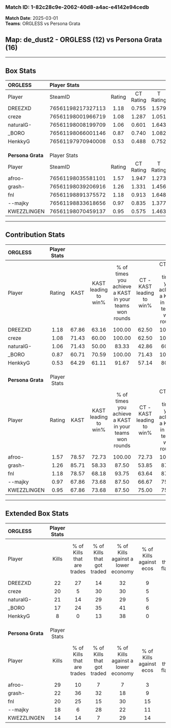 ### Match ID: 1-82c28c9e-2062-40d8-a4ac-e4142e94cedb  
**Match Date**: 2025-03-01  
**Teams**: ORGLESS vs Persona Grata  

## **Map**: de_dust2 - ORGLESS (12) vs Persona Grata (16)  
---  

## Box Stats  

| **ORGLESS**       | Player Stats      |        |           |          |       |       |       |         |        |      |     |
| :- | :- | :-: | :-: | :-: | :-: | :-: | :-: | :-: | :-: | :-: | :-: |
| Player            | SteamID           | Rating | CT Rating | T Rating | KAST  |  ADR  | Kills | Assists | Deaths | K/D  | HS% |
| DREEZXD           | 76561198217327113 |  1.18  |   0.755   |  1.579   | 67.86 | 85.5  |  22   |    3    |   18   | 1.22 | 54  |
| creze             | 76561198001966719 |  1.08  |   1.287   |  1.051   | 71.43 | 75.1  |  20   |   10    |   21   | 0.95 | 30  |
| naturalG-         | 76561198008199709 |  1.06  |   0.601   |  1.643   | 71.43 | 78.0  |  21   |    6    |   23   | 0.91 | 71  |
| _BORO             | 76561198066001146 |  0.87  |   0.740   |  1.082   | 60.71 | 65.1  |  17   |    8    |   21   | 0.81 | 70  |
| HenkkyG           | 76561197970940008 |  0.53  |   0.488   |  0.752   | 64.29 | 36.1  |   8   |    6    |   20   | 0.40 | 62  |
|                   |                   |        |           |          |       |       |       |         |        |      |     |
|                   |                   |        |           |          |       |       |       |         |        |      |     |
|                   |                   |        |           |          |       |       |       |         |        |      |     |
| **Persona Grata** | Player Stats      |        |           |          |       |       |       |         |        |      |     |
| Player            | SteamID           | Rating | CT Rating | T Rating | KAST  |  ADR  | Kills | Assists | Deaths | K/D  | HS% |
| afroo-            | 76561198035581101 |  1.57  |   1.947   |  1.273   | 78.57 | 102.6 |  29   |    5    |   16   | 1.81 | 34  |
| grash-            | 76561198039206916 |  1.26  |   1.331   |  1.456   | 85.71 | 81.4  |  22   |    8    |   21   | 1.05 | 45  |
| fnl               | 76561198891375572 |  1.18  |   0.913   |  1.648   | 78.57 | 71.2  |  20   |    6    |   17   | 1.18 | 55  |
| --majky           | 76561198833618656 |  0.97  |   0.835   |  1.377   | 67.86 | 64.7  |  18   |    3    |   19   | 0.95 | 27  |
| KWEZZLINGEN       | 76561198070459137 |  0.95  |   0.575   |  1.463   | 67.86 | 71.2  |  14   |    5    |   15   | 0.93 | 42  |
---  

## Contribution Stats  

| **ORGLESS**       | Player Stats |       |                      |                                                        |                           |                                                             |                          |                                                            |
| :- | :-: | :-: | :-: | :-: | :-: | :-: | :-: | :-: |
| Player            |    Rating    | KAST  | KAST leading to win% | % of times you achieve a KAST in your teams won rounds | CT - KAST leading to win% | CT - % of times you achieve a KAST in your teams won rounds | T - KAST leading to win% | T - % of times you achieve a KAST in your teams won rounds |
| DREEZXD           |     1.18     | 67.86 |        63.16         |                         100.00                         |           62.50           |                           100.00                            |          63.64           |                           100.00                           |
| creze             |     1.08     | 71.43 |        60.00         |                         100.00                         |           62.50           |                           100.00                            |          58.33           |                           100.00                           |
| naturalG-         |     1.06     | 71.43 |        50.00         |                         83.33                          |           42.86           |                            60.00                            |          53.85           |                           100.00                           |
| _BORO             |     0.87     | 60.71 |        70.59         |                         100.00                         |           71.43           |                           100.00                            |          70.00           |                           100.00                           |
| HenkkyG           |     0.53     | 64.29 |        61.11         |                         91.67                          |           57.14           |                            80.00                            |          63.64           |                           100.00                           |
|                   |              |       |                      |                                                        |                           |                                                             |                          |                                                            |
|                   |              |       |                      |                                                        |                           |                                                             |                          |                                                            |
|                   |              |       |                      |                                                        |                           |                                                             |                          |                                                            |
| **Persona Grata** | Player Stats |       |                      |                                                        |                           |                                                             |                          |                                                            |
| Player            |    Rating    | KAST  | KAST leading to win% | % of times you achieve a KAST in your teams won rounds | CT - KAST leading to win% | CT - % of times you achieve a KAST in your teams won rounds | T - KAST leading to win% | T - % of times you achieve a KAST in your teams won rounds |
| afroo-            |     1.57     | 78.57 |        72.73         |                         100.00                         |           72.73           |                           100.00                            |          72.73           |                           100.00                           |
| grash-            |     1.26     | 85.71 |        58.33         |                         87.50                          |           53.85           |                            87.50                            |          63.64           |                           87.50                            |
| fnl               |     1.18     | 78.57 |        68.18         |                         93.75                          |           63.64           |                            87.50                            |          72.73           |                           100.00                           |
| --majky           |     0.97     | 67.86 |        73.68         |                         87.50                          |           66.67           |                            75.00                            |          80.00           |                           100.00                           |
| KWEZZLINGEN       |     0.95     | 67.86 |        73.68         |                         87.50                          |           75.00           |                            75.00                            |          72.73           |                           100.00                           |
---  

## Extended Box Stats  

| **ORGLESS**       | Player Stats |                            |                            |                                    |                         |                              |                                 |        |                             |                                     |                          |                               |                            |
| :- | :-: | :-: | :-: | :-: | :-: | :-: | :-: | :-: | :-: | :-: | :-: | :-: | :-: |
| Player            |    Kills     | % of Kills that are trades | % of Kills that got traded | % of Kills against a lower economy | % of Kills against ecos | % of Kills that are flawless | % of Kills that are close duels | Deaths | % of Deaths that get traded | % of Deaths against a lower economy | % of Deaths against ecos | % of Deaths that are flawless | % of Deaths that are close |
| DREEZXD           |      22      |             27             |             14             |                 32                 |            9            |              73              |                5                |   18   |              6              |                  6                  |            6             |              44               |             17             |
| creze             |      20      |             5              |             30             |                 30                 |            5            |              75              |                0                |   21   |             19              |                 14                  |            0             |              81               |             0              |
| naturalG-         |      21      |             14             |             29             |                 29                 |            5            |              67              |               10                |   23   |             22              |                 22                  |            0             |              65               |             0              |
| _BORO             |      17      |             24             |             35             |                 41                 |            6            |              65              |                6                |   21   |             14              |                 14                  |            5             |              62               |             10             |
| HenkkyG           |      8       |             0              |             13             |                 38                 |            0            |              88              |                0                |   20   |             25              |                 10                  |            0             |              60               |             5              |
|                   |              |                            |                            |                                    |                         |                              |                                 |        |                             |                                     |                          |                               |                            |
|                   |              |                            |                            |                                    |                         |                              |                                 |        |                             |                                     |                          |                               |                            |
|                   |              |                            |                            |                                    |                         |                              |                                 |        |                             |                                     |                          |                               |                            |
| **Persona Grata** | Player Stats |                            |                            |                                    |                         |                              |                                 |        |                             |                                     |                          |                               |                            |
| Player            |    Kills     | % of Kills that are trades | % of Kills that got traded | % of Kills against a lower economy | % of Kills against ecos | % of Kills that are flawless | % of Kills that are close duels | Deaths | % of Deaths that get traded | % of Deaths against a lower economy | % of Deaths against ecos | % of Deaths that are flawless | % of Deaths that are close |
| afroo-            |      29      |             10             |             7              |                 7                  |            3            |              62              |                3                |   16   |             19              |                 13                  |            13            |              81               |             0              |
| grash-            |      22      |             36             |             32             |                 18                 |            9            |              55              |                5                |   21   |             33              |                 10                  |            10            |              67               |             0              |
| fnl               |      20      |             25             |             15             |                 30                 |           15            |              75              |               10                |   17   |             24              |                  6                  |            6             |              76               |             0              |
| --majky           |      18      |             6              |             28             |                 22                 |           11            |              61              |                6                |   19   |             32              |                 11                  |            11            |              84               |             5              |
| KWEZZLINGEN       |      14      |             14             |             7              |                 29                 |           14            |              64              |                7                |   15   |             13              |                 13                  |            13            |              47               |             20             |
